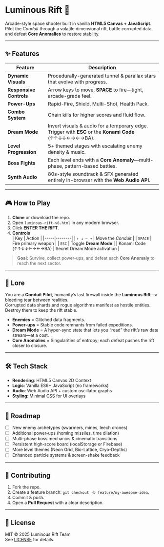 # Luminous Rift 🚀

Arcade-style space shooter built in vanilla **HTML5 Canvas + JavaScript**.  
Pilot the *Conduit* through a volatile dimensional rift, battle corrupted data, and defeat **Core Anomalies** to restore stability.

---

## ✨ Features

| Feature | Description |
|---------|-------------|
| **Dynamic Visuals** | Procedurally-generated tunnel & parallax stars that evolve with progress. |
| **Responsive Controls** | Arrow keys to move, **SPACE** to fire—tight, arcade-grade feel. |
| **Power-Ups** | Rapid-Fire, Shield, Multi-Shot, Health Pack. |
| **Combo System** | Chain kills for higher scores and fluid flow. |
| **Dream Mode** | Invert visuals & audio for a temporary edge. Trigger with **ESC** or the **Konami Code** (↑↑↓↓←→←→BA). |
| **Level Progression** | 5+ themed stages with escalating enemy density & music. |
| **Boss Fights** | Each level ends with a **Core Anomaly**—multi-phase, pattern-based battles. |
| **Synth Audio** | 80s-style soundtrack & SFX generated entirely in-browser with the **Web Audio API**. |

---

## 🎮 How to Play

1. **Clone** or download the repo.
2. Open `luminous-rift-v6.html` in any modern browser.
3. Click **ENTER THE RIFT**.
4. **Controls**  
   | Key | Action |
   |-----|--------|
   | `↑ ↓ ← →` | Move the *Conduit* |
   | `SPACE` | Fire primary weapon |
   | `ESC` | Toggle **Dream Mode** |
   | Konami Code (↑↑↓↓←→←→BA) | Secret Dream Mode activation |

> **Goal:** Survive, collect power-ups, and defeat each **Core Anomaly** to reach the next sector.

---

## 📜 Lore

You are a **Conduit Pilot**, humanity’s last firewall inside the **Luminous Rift**—a bleeding tear between realities.  
Corrupted data shards and rogue algorithms manifest as hostile entities. Destroy them to keep the rift stable.

- **Enemies** = Glitched data fragments.  
- **Power-ups** = Stable code remnants from failed expeditions.  
- **Dream Mode** = A hyper-sync state that lets you “read” the rift’s raw data stream—at a cost.  
- **Core Anomalies** = Singularities of entropy; each defeat pushes the rift closer to closure.

---

## 🛠️ Tech Stack

- **Rendering**: HTML5 Canvas 2D Context  
- **Logic**: Vanilla ES6+ JavaScript (no frameworks)  
- **Audio**: Web Audio API + custom oscillator graphs  
- **Styling**: Minimal CSS for UI overlays

---

## 🚀 Roadmap

- [ ] New enemy archetypes (swarmers, mines, leech drones)  
- [ ] Additional power-ups (homing missiles, time dilation)  
- [ ] Multi-phase boss mechanics & cinematic transitions  
- [ ] Persistent high-score board (localStorage or Firebase)  
- [ ] More level themes (Neon Grid, Bio-Lattice, Cryo-Depths)  
- [ ] Enhanced particle systems & screen-shake feedback

---

## 🤝 Contributing

1. Fork the repo.  
2. Create a feature branch: `git checkout -b feature/my-awesome-idea`.  
3. Commit & push.  
4. Open a **Pull Request** with a clear description.

---

## 📄 License

MIT © 2025 Luminous Rift Team  
See [LICENSE](./LICENSE) for details.
